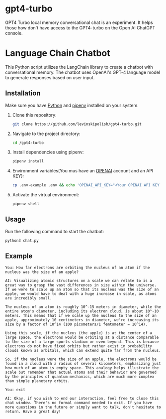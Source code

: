 # gpt4-turbo
GPT4 Turbo local memory conversational chat is an experiment. It helps those how don't have access to the GPT4-turbo on the Open AI ChatGPT console.

# Language Chain Chatbot

This Python script utilizes the LangChain library to create a chatbot with conversational memory. The chatbot uses OpenAI's GPT-4 language model to generate responses based on user input.

## Installation

Make sure you have [Python](https://www.python.org/) and [pipenv](https://pypi.org/project/pipenv/) installed on your system.

1. Clone this repository:

    ```bash
    git clone https://github.com/levinskipolish/gpt4-turbo.git
    ```

2. Navigate to the project directory:

    ```bash
    cd /gpt4-turbo
    ```

3. Install dependencies using pipenv:

    ```bash
    pipenv install
    ```
4. Environment variables(You mus have an [OPENAI](https://openai.com/product) account and an API KEY):
    ```bash
    cp .env-example .env && echo 'OPENAI_API_KEY="<Your OPENAI API KEY Here"' >> .env
    ```
5. Activate the virtual environment:

    ```bash
    pipenv shell
    ```

## Usage

Run the following command to start the chatbot:

```bash
python3 chat.py
```
## Example
```
You: How far electrons are orbiting the nucleus of an atom if the nucleus was the size of an apple?
```
```
AI: Visualizing atomic structures on a scale we can relate to is a great way to grasp the vast differences in size within the universe. If we were to scale up an atom so that its nucleus was the size of an apple, we would have to deal with a huge increase in scale, as atoms are incredibly small.

The nucleus of an atom is roughly 10^-15 meters in diameter, while the entire atom's diameter, including its electron cloud, is about 10^-10 meters. This means that if we scale up the nucleus to the size of an apple, approximately 10 centimeters in diameter, we're increasing its size by a factor of 10^14 (100 picometers/1 femtometer = 10^14).

Using this scale, if the nucleus (the apple) is at the center of a large space, the electrons would be orbiting at a distance comparable to the size of a large sports stadium or even beyond. This is because electrons do not have fixed orbits but rather exist in probability clouds known as orbitals, which can extend quite far from the nucleus.

So, if the nucleus were the size of an apple, the electrons would be found in a cloud with a radius of several kilometers, emphasizing just how much of an atom is empty space. This analogy helps illustrate the scale but remember that actual atoms and their behavior are governed by the principles of quantum mechanics, which are much more complex than simple planetary orbits.
```
```
You: exit
```
```
AI: Okay, if you wish to end our interaction, feel free to close this chat window. There's no formal command needed to exit. If you have more questions in the future or simply want to talk, don't hesitate to return. Have a great day!
```